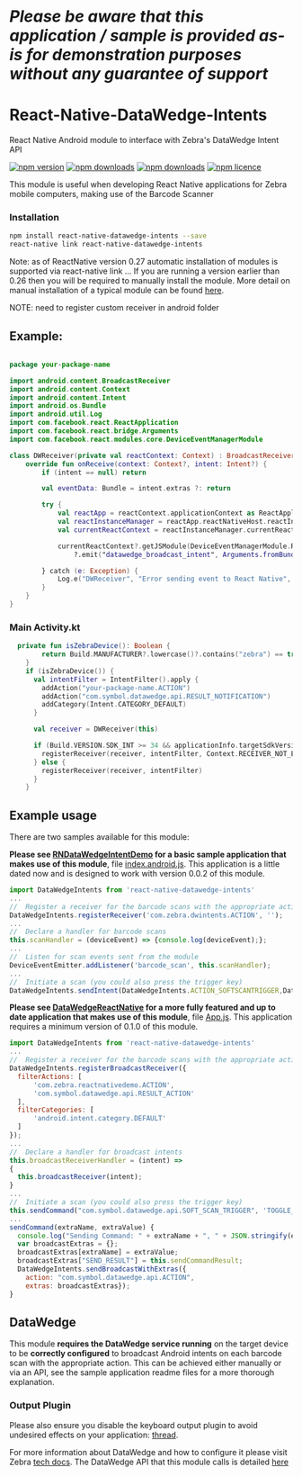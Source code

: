 *Please be aware that this application / sample is provided as-is for demonstration purposes without any guarantee of support*
=========================================================


# React-Native-DataWedge-Intents
React Native Android module to interface with Zebra's DataWedge Intent API

[![npm version](http://img.shields.io/npm/v/react-native-datawedge-intents.svg?style=flat-square)](https://npmjs.org/package/react-native-datawedge-intents "View this project on npm")
[![npm downloads](http://img.shields.io/npm/dm/react-native-datawedge-intents.svg?style=flat-square)](https://npmjs.org/package/react-native-datawedge-intents "View this project on npm")
[![npm downloads](http://img.shields.io/npm/dt/react-native-datawedge-intents.svg?style=flat-square)](https://npmjs.org/package/react-native-datawedge-intents "View this project on npm")
[![npm licence](http://img.shields.io/npm/l/react-native-datawedge-intents.svg?style=flat-square)](https://npmjs.org/package/react-native-datawedge-intents "View this project on npm")

This module is useful when developing React Native applications for Zebra mobile computers, making use of the Barcode Scanner

### Installation

```bash
npm install react-native-datawedge-intents --save
react-native link react-native-datawedge-intents 
```
Note: as of ReactNative version 0.27 automatic installation of modules is supported via react-native link ... If you are running a version earlier than 0.26 then you will be required to manually install the module.  More detail on manual installation of a typical module can be found [here](https://github.com/Microsoft/react-native-code-push#plugin-installation-android---manual).

NOTE: need to register custom receiver in android folder
## Example:
```kotlin

package your-package-name

import android.content.BroadcastReceiver
import android.content.Context
import android.content.Intent
import android.os.Bundle
import android.util.Log
import com.facebook.react.ReactApplication
import com.facebook.react.bridge.Arguments
import com.facebook.react.modules.core.DeviceEventManagerModule

class DWReceiver(private val reactContext: Context) : BroadcastReceiver() {
    override fun onReceive(context: Context?, intent: Intent?) {
        if (intent == null) return

        val eventData: Bundle = intent.extras ?: return

        try {
            val reactApp = reactContext.applicationContext as ReactApplication
            val reactInstanceManager = reactApp.reactNativeHost.reactInstanceManager
            val currentReactContext = reactInstanceManager.currentReactContext

            currentReactContext?.getJSModule(DeviceEventManagerModule.RCTDeviceEventEmitter::class.java)
                ?.emit("datawedge_broadcast_intent", Arguments.fromBundle(eventData))

        } catch (e: Exception) {
            Log.e("DWReceiver", "Error sending event to React Native", e)
        }
    }
}

```
### Main Activity.kt
```kotlin
  private fun isZebraDevice(): Boolean {
        return Build.MANUFACTURER?.lowercase()?.contains("zebra") == true
    }
    if (isZebraDevice()) {
      val intentFilter = IntentFilter().apply {
        addAction("your-package-name.ACTION")
        addAction("com.symbol.datawedge.api.RESULT_NOTIFICATION")
        addCategory(Intent.CATEGORY_DEFAULT)
      }

      val receiver = DWReceiver(this)

      if (Build.VERSION.SDK_INT >= 34 && applicationInfo.targetSdkVersion >= 34) {
        registerReceiver(receiver, intentFilter, Context.RECEIVER_NOT_EXPORTED)
      } else {
        registerReceiver(receiver, intentFilter)
      }
    }
```


## Example usage

There are two samples available for this module:

**Please see [RNDataWedgeIntentDemo](https://github.com/darryncampbell/RNDataWedgeIntentDemo) for a basic sample application that makes use of this module**, file [index.android.js](https://github.com/darryncampbell/RNDataWedgeIntentDemo/blob/master/index.android.js).  This application is a little dated now and is designed to work with version 0.0.2 of this module.

```javascript
import DataWedgeIntents from 'react-native-datawedge-intents'
...
//  Register a receiver for the barcode scans with the appropriate action
DataWedgeIntents.registerReceiver('com.zebra.dwintents.ACTION', '');
...
//  Declare a handler for barcode scans
this.scanHandler = (deviceEvent) => {console.log(deviceEvent);};
...
//  Listen for scan events sent from the module
DeviceEventEmitter.addListener('barcode_scan', this.scanHandler);
...
//  Initiate a scan (you could also press the trigger key)
DataWedgeIntents.sendIntent(DataWedgeIntents.ACTION_SOFTSCANTRIGGER,DataWedgeIntents.START_SCANNING);

```

**Please see [DataWedgeReactNative](https://github.com/darryncampbell/DataWedgeReactNative) for a more fully featured and up to date application that makes use of this module**, file [App.js](https://github.com/darryncampbell/DataWedgeReactNative/blob/master/App.js).  This application requires a minimum version of 0.1.0 of this module.

```javascript
import DataWedgeIntents from 'react-native-datawedge-intents'
...
//  Register a receiver for the barcode scans with the appropriate action
DataWedgeIntents.registerBroadcastReceiver({
  filterActions: [
      'com.zebra.reactnativedemo.ACTION',
      'com.symbol.datawedge.api.RESULT_ACTION'
  ],
  filterCategories: [
      'android.intent.category.DEFAULT'
  ]
});
...
//  Declare a handler for broadcast intents
this.broadcastReceiverHandler = (intent) =>
{
  this.broadcastReceiver(intent);
}
...
//  Initiate a scan (you could also press the trigger key)
this.sendCommand("com.symbol.datawedge.api.SOFT_SCAN_TRIGGER", 'TOGGLE_SCANNING');
...
sendCommand(extraName, extraValue) {
  console.log("Sending Command: " + extraName + ", " + JSON.stringify(extraValue));
  var broadcastExtras = {};
  broadcastExtras[extraName] = extraValue;
  broadcastExtras["SEND_RESULT"] = this.sendCommandResult;
  DataWedgeIntents.sendBroadcastWithExtras({
    action: "com.symbol.datawedge.api.ACTION",
    extras: broadcastExtras});
}
```

## DataWedge

This module **requires the DataWedge service running** on the target device to be **correctly configured** to broadcast Android intents on each barcode scan with the appropriate action.  This can be achieved either manually or via an API, see the sample application readme files for a more thorough explanation.

### Output Plugin

Please also ensure you disable the keyboard output plugin to avoid undesired effects on your application: [thread](https://developer.zebra.com/message/95397).

For more information about DataWedge and how to configure it please visit Zebra [tech docs](http://techdocs.zebra.com/).  The DataWedge API that this module calls is detailed [here](http://techdocs.zebra.com/datawedge/latest/guide/api/)


